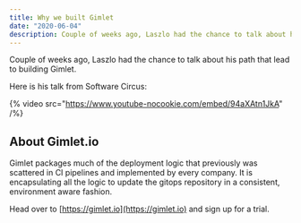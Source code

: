 ```yaml
---
title: Why we built Gimlet
date: "2020-06-04"
description: Couple of weeks ago, Laszlo had the chance to talk about his path that lead to building Gimlet. Here is his talk from Software Circus.
---
```


Couple of weeks ago, Laszlo had the chance to talk about his path that lead to building Gimlet.

Here is his talk from Software Circus:

{% video src="https://www.youtube-nocookie.com/embed/94aXAtn1JkA" /%}

## About Gimlet.io

Gimlet packages much of the deployment logic that previously was scattered in CI pipelines and implemented by every company.
It is encapsulating all the logic to update the gitops repository in a consistent, environment aware fashion.

Head over to [https://gimlet.io](https://gimlet.io) and sign up for a trial.
